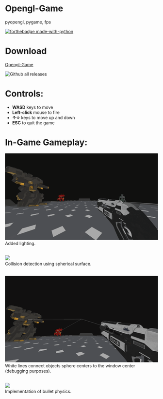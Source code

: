 # Opengl-Game
pyopengl, pygame, fps

[![forthebadge made-with-python](http://ForTheBadge.com/images/badges/made-with-python.svg)](https://www.python.org/)


# Download
[Opengl-Game](https://github.com/WindOfXaos/Opengl-Game/releases/latest/download/Opengl-Game-v0.1.zip) 

![Github all releases](https://img.shields.io/github/downloads/WindOfXaos/Opengl-Game/total?color=red&style=for-the-badge)



# Controls:
* **WASD** keys to move
* **Left-click** mouse to fire
* **↑↓** keys to move up and down
* **ESC** to quit the game

# In-Game Gameplay:
![](/GIFs/1.gif) <br/> Added lighting.

<br/> ![](/GIFs/2.gif) <br/> Collision detection using spherical surface.

<br/> ![](/GIFs/3.gif) <br/> White lines connect objects sphere centers to the window center (debugging purposes).

<br/> ![](/GIFs/4.gif) <br/> Implementation of bullet physics.
